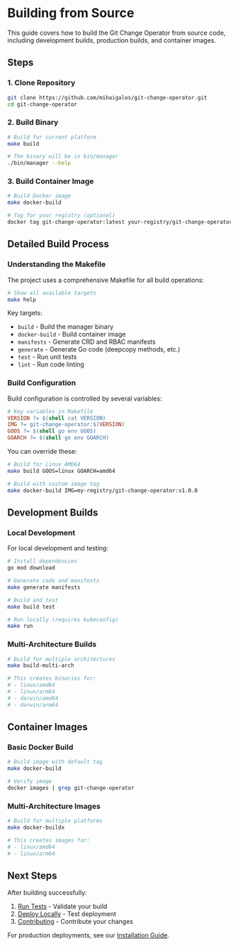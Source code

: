 # Building from Source

This guide covers how to build the Git Change Operator from source code, including development builds, production builds, and container images.

## Steps

### 1. Clone Repository

```bash
git clone https://github.com/mihaigalos/git-change-operator.git
cd git-change-operator
```

### 2. Build Binary

```bash
# Build for current platform
make build

# The binary will be in bin/manager
./bin/manager --help
```

### 3. Build Container Image

```bash
# Build Docker image
make docker-build

# Tag for your registry (optional)
docker tag git-change-operator:latest your-registry/git-change-operator:latest
```

## Detailed Build Process

### Understanding the Makefile

The project uses a comprehensive Makefile for all build operations:

```bash
# Show all available targets
make help
```

Key targets:
- `build` - Build the manager binary
- `docker-build` - Build container image
- `manifests` - Generate CRD and RBAC manifests
- `generate` - Generate Go code (deepcopy methods, etc.)
- `test` - Run unit tests
- `lint` - Run code linting

### Build Configuration

Build configuration is controlled by several variables:

```makefile
# Key variables in Makefile
VERSION ?= $(shell cat VERSION)
IMG ?= git-change-operator:$(VERSION)
GOOS ?= $(shell go env GOOS)
GOARCH ?= $(shell go env GOARCH)
```

You can override these:

```bash
# Build for Linux AMD64
make build GOOS=linux GOARCH=amd64

# Build with custom image tag
make docker-build IMG=my-registry/git-change-operator:v1.0.0
```

## Development Builds

### Local Development

For local development and testing:

```bash
# Install dependencies
go mod download

# Generate code and manifests
make generate manifests

# Build and test
make build test

# Run locally (requires kubeconfig)
make run
```

### Multi-Architecture Builds

```bash
# Build for multiple architectures
make build-multi-arch

# This creates binaries for:
# - linux/amd64
# - linux/arm64
# - darwin/amd64
# - darwin/arm64
```

## Container Images

### Basic Docker Build

```bash
# Build image with default tag
make docker-build

# Verify image
docker images | grep git-change-operator
```

### Multi-Architecture Images

```bash
# Build for multiple platforms
make docker-buildx

# This creates images for:
# - linux/amd64
# - linux/arm64
```


## Next Steps

After building successfully:

1. [Run Tests](testing.md) - Validate your build
2. [Deploy Locally](../user-guide/installation.md) - Test deployment
3. [Contributing](contributing.md) - Contribute your changes

For production deployments, see our [Installation Guide](../user-guide/installation.md).